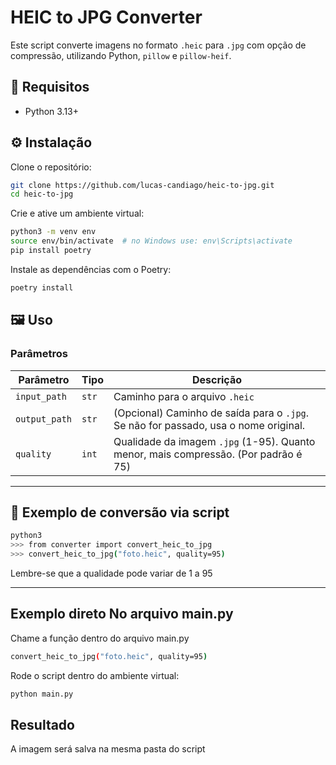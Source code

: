 # HEIC to JPG Converter

Este script converte imagens no formato `.heic` para `.jpg` com opção de compressão, utilizando Python, `pillow` e `pillow-heif`.

## 🧰 Requisitos

- Python 3.13+

## ⚙️ Instalação

Clone o repositório:

```bash
git clone https://github.com/lucas-candiago/heic-to-jpg.git
cd heic-to-jpg
```

Crie e ative um ambiente virtual:

```bash
python3 -m venv env
source env/bin/activate  # no Windows use: env\Scripts\activate
pip install poetry
```

Instale as dependências com o Poetry:

```bash
poetry install
```

## 🖼️ Uso


### Parâmetros

| Parâmetro     | Tipo     | Descrição                                                                 |
|---------------|----------|---------------------------------------------------------------------------|
| `input_path`  | `str`    | Caminho para o arquivo `.heic`                                            |
| `output_path` | `str`    | (Opcional) Caminho de saída para o `.jpg`. Se não for passado, usa o nome original. |
| `quality`     | `int`    | Qualidade da imagem `.jpg` (1-95). Quanto menor, mais compressão. (Por padrão é 75)        |

---

## 🐍 Exemplo de conversão via script

```bash
python3
>>> from converter import convert_heic_to_jpg
>>> convert_heic_to_jpg("foto.heic", quality=95)
```

Lembre-se que a qualidade pode variar de 1 a 95

---

## Exemplo direto No arquivo main.py

Chame a função dentro do arquivo main.py

```bash
convert_heic_to_jpg("foto.heic", quality=95)
```

Rode o script dentro do ambiente virtual:

```bash
python main.py
```

## Resultado

A imagem será salva na mesma pasta do script
